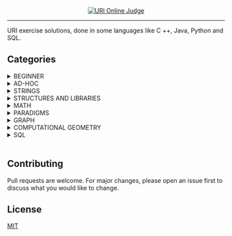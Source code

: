 <p align="center"> 
  <a href="https://www.urionlinejudge.com.br/judge/pt/profile/189654" target="_blank"><img alt="
URI Online Judge" src="https://user-images.githubusercontent.com/26368939/110052090-be0a0b00-7d35-11eb-8827-993190a9568e.png"></a>
</p>

---

URI exercise solutions, done in some languages like C ++, Java, Python and SQL.
## Categories
<details>
  <summary>BEGINNER</summary>

- [1001](solutions/1001.java)
- [1002](solutions/1002.java)
- [1003](solutions/1003.java)
- [1004](solutions/1004.java)
- [1005](solutions/1005.java)
- [1006](solutions/1006.java)
</details>

<details>
  <summary>AD-HOC</summary>

- [1030](solutions/1030.cpp)
- [1087](solutions/1087.cpp)
- [1103](solutions/1103.java)
- [1140](solutions/1140.py)
- [1171](solutions/1171.java)
- [1192](solutions/1192.cpp)
</details>

<details>
  <summary>STRINGS</summary>

- [1253](solutions/1253.cpp)
- [1768](solutions/1768.cpp)
- [2087](solutions/2087.cpp)
</details>

<details>
  <summary>STRUCTURES AND LIBRARIES</summary>

- [1068](solutions/1068.cpp)
- [1069](solutions/1069.cpp)
- [1110](solutions/1110.cpp)
</details>

<details>
  <summary>MATH</summary>
  
- [1028](solutions/1028.py)
- [1161](solutions/1161.cpp)
- [1169](solutions/1169.cpp)
- [1170](solutions/1170.cpp)
- [1197](solutions/1197.py)
</details>

<details>
  <summary>PARADIGMS</summary>

- [1029](solutions/1029.cpp)
</details>

<details>
  <summary>GRAPH</summary>

- [1128](solutions/1128.java)
- [1195](solutions/1195.cpp)
</details>

<details>
  <summary>COMPUTATIONAL GEOMETRY</summary>
</details>

<details>
  <summary>SQL</summary>

- [2602](solutions/2602.sql)
- [2603](solutions/2603.sql)
- [2604](solutions/2604.sql)
- [2605](solutions/2605.sql)
- [2606](solutions/2606.sql)
- [2609](solutions/2609.sql)
</details>

<br>

## Contributing
Pull requests are welcome. For major changes, please open an issue first to discuss what you would like to change.

## License
[MIT](https://choosealicense.com/licenses/mit/)
